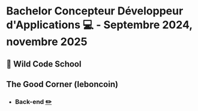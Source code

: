 # Bachelor Concepteur Développeur d'Applications :computer: - Septembre 2024, novembre 2025
## :round_pushpin: Wild Code School


## The Good Corner (leboncoin)
- ### Back-end [:pencil2:](./the-good-corner)
